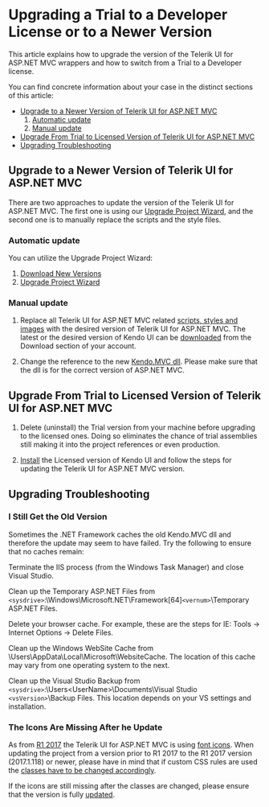# Upgrading a Trial to a Developer License or to a Newer Version

This article explains how to upgrade the version of the Telerik UI for ASP.NET MVC wrappers and how to switch from a Trial to a Developer license.

You can find concrete information about your case in the distinct sections of this article:

- [Upgrade to a Newer Version of Telerik UI for ASP.NET MVC](#upgrade-to-a-newer-version-of-telerik-ui-for-aspnet-mvc)
    1. [Automatic update](#automatic-update)
    2. [Manual update](#manual-update)
- [Upgrade From Trial to Licensed Version of Telerik UI for ASP.NET MVC](#upgrade-from-trial-to-licensed-version-of-telerik-ui-for-aspnet-mvc)
- [Upgrading Troubleshooting](#upgrading-troubleshooting)

## Upgrade to a Newer Version of Telerik UI for ASP.NET MVC

There are two approaches to update the version of the Telerik UI for ASP.NET MVC. The first one is using our [Upgrade Project Wizard](http://docs.telerik.com/aspnet-mvc/vs-integration/upgrade-wizard), and the second one is to manually replace the scripts and the style files.

### Automatic update

You can utilize the Upgrade Project Wizard:

1. [Download New Versions](http://docs.telerik.com/aspnet-mvc/vs-integration/latest-version-retrieval)
1. [Upgrade Project Wizard](http://docs.telerik.com/aspnet-mvc/vs-integration/upgrade-wizard)

### Manual update

1) Replace all Telerik UI for ASP.NET MVC related [scripts, styles and images](http://docs.telerik.com/aspnet-mvc/introduction#distribution-contents) with the desired version of Telerik UI for ASP.NET MVC. The latest or the desired version of Kendo UI can be [downloaded](http://docs.telerik.com/aspnet-mvc/introduction#download) from the Download section of your account.

2) Change the reference to the new [Kendo.MVC dll](http://docs.telerik.com/aspnet-mvc/getting-started/asp-net-mvc-5#add-kendomvcdll-reference). Please make sure that the dll is for the correct version of ASP.NET MVC.

## Upgrade From Trial to Licensed Version of Telerik UI for ASP.NET MVC

1) Delete (uninstall) the Trial version from your machine before upgrading to the licensed ones. Doing so eliminates the chance of trial assemblies still making it into the project references or even production.

2) [Install](http://docs.telerik.com/aspnet-mvc/introduction#installation) the Licensed version of Kendo UI and follow the steps for updating the Telerik UI for ASP.NET MVC version.

## Upgrading Troubleshooting

### I Still Get the Old Version

Sometimes the .NET Framework caches the old Kendo.MVC dll and therefore the update may seem to have failed. Try the following to ensure that no caches remain:

Terminate the IIS process (from the Windows Task Manager) and close Visual Studio.

Clean up the Temporary ASP.NET Files from `<sysdrive>`:\Windows\Microsoft.NET\Framework[64]`<vernum>`\Temporary ASP.NET Files.

Delete your browser cache. For example, these are the steps for IE: Tools -> Internet Options -> Delete Files.

Clean up the Windows WebSite Cache from \Users<UserName>\AppData\Local\Microsoft\WebsiteCache. The location of this cache may vary from one operating system to the next.

Clean up the Visual Studio Backup from `<sysdrive>`:\Users\<UserName>\Documents\Visual Studio `<vsVersion>`\Backup Files. This location depends on your VS settings and installation.

### The Icons Are Missing After he Update

As from [R1 2017](http://docs.telerik.com/kendo-ui/backwards-compatibility/2017-backward-compatibility#kendo-ui-2017-r1) the Telerik UI for ASP.NET MVC is using [font icons](http://docs.telerik.com/kendo-ui/styles-and-layout/icons-web). When updating the project from a version prior to R1 2017 to the R1 2017 version (2017.1.118) or newer, please have in mind that if custom CSS rules are used the [classes have to be changed accordingly](http://docs.telerik.com/kendo-ui/backwards-compatibility/2017-backward-compatibility#kendo-ui-2017-r1).

If the icons are still missing after the classes are changed, please ensure that the version is fully [updated](#upgrade-to-a-newer-version-of-telerik-ui-for-aspnet-mvc).